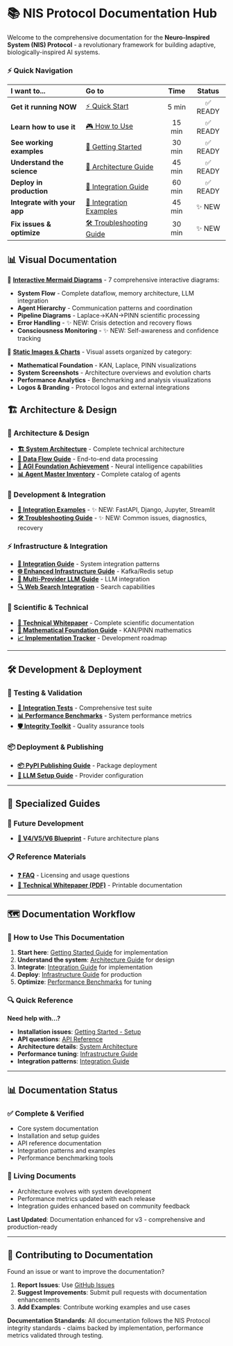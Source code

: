 # 📚 NIS Protocol Documentation Hub

Welcome to the comprehensive documentation for the **Neuro-Inspired System (NIS) Protocol** - a revolutionary framework for building adaptive, biologically-inspired AI systems.

### ⚡ Quick Navigation
| **I want to...** | **Go to** | **Time** | **Status** |
|:---|:---|:---:|:---:|
| **Get it running NOW** | [⚡ Quick Start](QUICK_START.md) | 5 min | ✅ READY |
| **Learn how to use it** | [🎮 How to Use](HOW_TO_USE.md) | 15 min | ✅ READY |
| **See working examples** | [🎯 Getting Started](GETTING_STARTED.md) | 30 min | ✅ READY |
| **Understand the science** | [🔬 Architecture Guide](docs/README.md) | 45 min | ✅ READY |
| **Deploy in production** | [🚀 Integration Guide](INTEGRATION_GUIDE.md) | 60 min | ✅ READY |
| **Integrate with your app** | [🔧 Integration Examples](INTEGRATION_EXAMPLES.md) | 45 min | ✨ NEW |
| **Fix issues & optimize** | [🛠️ Troubleshooting Guide](TROUBLESHOOTING_GUIDE.md) | 30 min | ✨ NEW |

## 📊 Visual Documentation

📁 **[Interactive Mermaid Diagrams](mermaid_diagrams/README.md)** - 7 comprehensive interactive diagrams:
- **System Flow** - Complete dataflow, memory architecture, LLM integration
- **Agent Hierarchy** - Communication patterns and coordination
- **Pipeline Diagrams** - Laplace→KAN→PINN scientific processing
- **Error Handling** - ✨ NEW: Crisis detection and recovery flows
- **Consciousness Monitoring** - ✨ NEW: Self-awareness and confidence tracking

📁 **[Static Images & Charts](../assets/images_organized/)** - Visual assets organized by category:
- **Mathematical Foundation** - KAN, Laplace, PINN visualizations  
- **System Screenshots** - Architecture overviews and evolution charts
- **Performance Analytics** - Benchmarking and analysis visualizations
- **Logos & Branding** - Protocol logos and external integrations

## 🏗️ Architecture & Design

### **🧠 Architecture & Design**
- **[🏗️ System Architecture](ARCHITECTURE.md)** - Complete technical architecture
- **[🔄 Data Flow Guide](DATA_FLOW_GUIDE.md)** - End-to-end data processing  
- **[🧠 AGI Foundation Achievement](AGI_FOUNDATION_ACHIEVEMENT.md)** - Neural intelligence capabilities
- **[📊 Agent Master Inventory](NIS_V3_AGENT_MASTER_INVENTORY.md)** - Complete catalog of agents

### **🔧 Development & Integration**
- **[🚀 Integration Examples](INTEGRATION_EXAMPLES.md)** - ✨ NEW: FastAPI, Django, Jupyter, Streamlit
- **[🛠️ Troubleshooting Guide](TROUBLESHOOTING_GUIDE.md)** - ✨ NEW: Common issues, diagnostics, recovery

### **⚡ Infrastructure & Integration**
- **[🔗 Integration Guide](INTEGRATION_GUIDE.md)** - System integration patterns
- **[🌐 Enhanced Infrastructure Guide](ENHANCED_KAFKA_REDIS_INTEGRATION_GUIDE.md)** - Kafka/Redis setup
- **[🤖 Multi-Provider LLM Guide](MULTI_PROVIDER_LLM_GUIDE.md)** - LLM integration
- **[🔍 Web Search Integration](web_search_integration.md)** - Search capabilities

### **🔬 Scientific & Technical**
- **[📖 Technical Whitepaper](NIS_Protocol_V3_Technical_Whitepaper.md)** - Complete scientific documentation
- **[🧮 Mathematical Foundation Guide](v3_MATHEMATICAL_VISUALIZATION_GUIDE.md)** - KAN/PINN mathematics
- **[📈 Implementation Tracker](V4_V5_V6_IMPLEMENTATION_TRACKER.md)** - Development roadmap

---

## 🛠️ **Development & Deployment**

### **🧪 Testing & Validation**
- **[🎯 Integration Tests](../tests/integration/)** - Comprehensive test suite
- **[📊 Performance Benchmarks](../benchmarks/)** - System performance metrics
- **[🛡️ Integrity Toolkit](../nis-integrity-toolkit/README.md)** - Quality assurance tools

### **📦 Deployment & Publishing**
- **[📦 PyPI Publishing Guide](PYPI_PUBLISHING_GUIDE.md)** - Package deployment
- **[🔧 LLM Setup Guide](LLM_SETUP_GUIDE.md)** - Provider configuration

---

## 🎯 **Specialized Guides**

### **🚀 Future Development**
- **[🌟 V4/V5/V6 Blueprint](NIS_PROTOCOL_V4_V5_V6_BLUEPRINT.md)** - Future architecture plans

### **📋 Reference Materials**
- **[❓ FAQ](../LICENSING_FAQ.md)** - Licensing and usage questions
- **[📜 Technical Whitepaper (PDF)](finalwhitepaper.pdf)** - Printable documentation

---

## 🗺️ **Documentation Workflow**

### **📖 How to Use This Documentation**

1. **Start here**: [Getting Started Guide](GETTING_STARTED.md) for implementation
2. **Understand the system**: [Architecture Guide](ARCHITECTURE.md) for design
3. **Integrate**: [Integration Guide](INTEGRATION_GUIDE.md) for implementation
4. **Deploy**: [Infrastructure Guide](ENHANCED_KAFKA_REDIS_INTEGRATION_GUIDE.md) for production
5. **Optimize**: [Performance Benchmarks](../benchmarks/) for tuning

### **🔍 Quick Reference**

**Need help with...?**
- **Installation issues**: [Getting Started - Setup](GETTING_STARTED.md#development-setup)
- **API questions**: [API Reference](API_Reference.md)
- **Architecture details**: [System Architecture](ARCHITECTURE.md)
- **Performance tuning**: [Infrastructure Guide](ENHANCED_KAFKA_REDIS_INTEGRATION_GUIDE.md)
- **Integration patterns**: [Integration Guide](INTEGRATION_GUIDE.md)

---

## 📊 **Documentation Status**

### **✅ Complete & Verified**
- Core system documentation
- Installation and setup guides
- API reference documentation
- Integration patterns and examples
- Performance benchmarking tools

### **🔄 Living Documents**
- Architecture evolves with system development
- Performance metrics updated with each release
- Integration guides enhanced based on community feedback

**Last Updated**: Documentation enhanced for v3 - comprehensive and production-ready

---

## 🤝 **Contributing to Documentation**

Found an issue or want to improve the documentation?

1. **Report Issues**: Use [GitHub Issues](https://github.com/Organica-Ai-Solutions/NIS_Protocol/issues)
2. **Suggest Improvements**: Submit pull requests with documentation enhancements
3. **Add Examples**: Contribute working examples and use cases

**Documentation Standards**: All documentation follows the NIS Protocol integrity standards - claims backed by implementation, performance metrics validated through testing. 